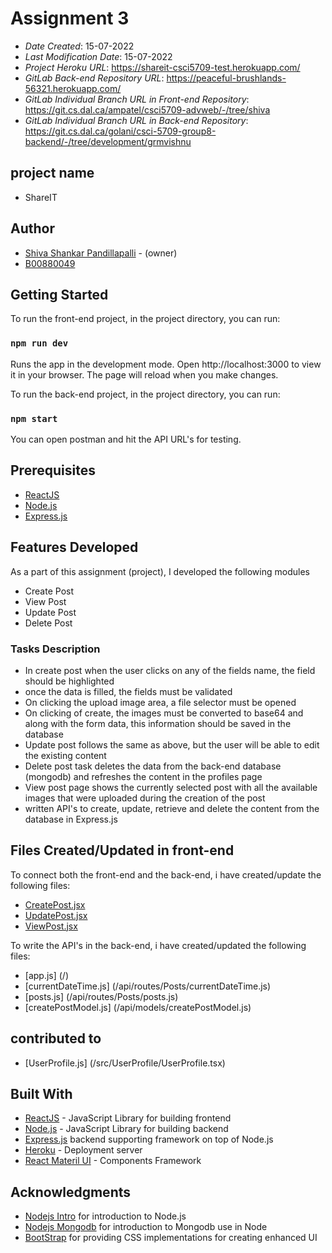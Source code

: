 # Assignment 3

* *Date Created*: 15-07-2022
* *Last Modification Date*: 15-07-2022
* *Project Heroku URL*: <https://shareit-csci5709-test.herokuapp.com/>
* *GitLab Back-end Repository URL*: <https://peaceful-brushlands-56321.herokuapp.com/>
* *GitLab Individual Branch URL in Front-end Repository*: <https://git.cs.dal.ca/ampatel/csci5709-advweb/-/tree/shiva>
* *GitLab Individual Branch URL in Back-end Repository*: <https://git.cs.dal.ca/golani/csci-5709-group8-backend/-/tree/development/grmvishnu>

## project name
* ShareIT

## Author
* [Shiva Shankar Pandillapalli](sh300856@dal.ca) - (owner)
* [B00880049]()

## Getting Started
To run the front-end project, in the project directory, you can run:

### `npm run dev` 

Runs the app in the development mode.
Open http://localhost:3000 to view it in your browser.
The page will reload when you make changes.

To run the back-end project, in the project directory, you can run:

### `npm start`

You can open postman and hit the API URL's for testing.

## Prerequisites

* [ReactJS](https://reactjs.org/)
* [Node.js](https://nodejs.org/en/)
* [Express.js](https://expressjs.com/en/starter/installing.html)


## Features Developed
As a part of this assignment (project), I developed the following modules 
* Create Post
* View Post
* Update Post
* Delete Post

### Tasks Description
* In create post when the user clicks on any of the fields name, the field should be highlighted
* once the data is filled, the fields must be validated
* On clicking the upload image area, a file selector must be opened
* On clicking of create, the images must be converted to base64 and along with the form data, this information should be saved in the database
* Update post follows the same as above, but the user will be able to edit the existing content
* Delete post task deletes the data from the back-end database (mongodb) and refreshes the content in the profiles page
* View post page shows the currently selected post with all the available images that were uploaded during the creation of the post
* written API's to create, update, retrieve and delete the content from the database in Express.js



## Files Created/Updated in front-end

To connect both the front-end and the back-end, i have created/update the following files:
* [CreatePost.jsx](/src/Posts/CreatePost.jsx)
* [UpdatePost.jsx](/src/Posts/UpdatePost.jsx)
* [ViewPost.jsx](/src/Posts/ViewPost.jsx)

To write the API's in the back-end, i have created/updated the following files:

* [app.js] (/)
* [currentDateTime.js] (/api/routes/Posts/currentDateTime.js)
* [posts.js] (/api/routes/Posts/posts.js)
* [createPostModel.js] (/api/models/createPostModel.js)

## contributed to
* [UserProfile.js] (/src/UserProfile/UserProfile.tsx)


## Built With
* [ReactJS](https://reactjs.org/) - JavaScript Library for building frontend
* [Node.js](https://nodejs.org/en/) - JavaScript Library for building backend
* [Express.js](https://expressjs.com/en/starter/installing.html) backend supporting framework on top of Node.js
* [Heroku](https://dashboard.heroku.com/apps) - Deployment server
* [React Materil UI](https://mui.com/) - Components Framework

## Acknowledgments
* [Nodejs Intro](https://www.w3schools.com/nodejs/nodejs_intro.asp) for introduction to Node.js
* [Nodejs Mongodb](https://www.w3schools.com/nodejs/nodejs_mongodb.asp) for introduction to Mongodb use in Node
* [BootStrap](https://getbootstrap.com/) for providing CSS implementations for creating enhanced UI